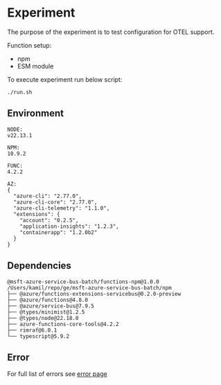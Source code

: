 # Experiment

The purpose of the experiment is to test configuration for OTEL support.

Function setup:
- npm
- ESM module

To execute experiment run below script:
```shell
./run.sh
```

## Environment

```text
NODE:
v22.13.1

NPM:
10.9.2

FUNC:
4.2.2

AZ:
{
  "azure-cli": "2.77.0",
  "azure-cli-core": "2.77.0",
  "azure-cli-telemetry": "1.1.0",
  "extensions": {
    "account": "0.2.5",
    "application-insights": "1.2.3",
    "containerapp": "1.2.0b2"
  }
}
```

## Dependencies

```text
@msft-azure-service-bus-batch/functions-npm@1.0.0 /Users/kamil/repo/ge/msft-azure-service-bus-batch/npm
├── @azure/functions-extensions-servicebus@0.2.0-preview
├── @azure/functions@4.8.0
├── @azure/service-bus@7.9.5
├── @types/minimist@1.2.5
├── @types/node@22.18.0
├── azure-functions-core-tools@4.2.2
├── rimraf@6.0.1
└── typescript@5.9.2

```
## Error

For full list of errors see [error page](./ERROR.md)

